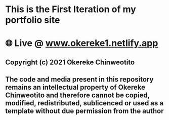 


# This is the First Iteration of my portfolio site

# 🌐 Live @ www.okereke1.netlify.app

## Copyright (c) 2021 Okereke Chinweotito
## The code and media present in this repository remains an intellectual property of Okereke Chinweotito and therefore cannot be copied, modified, redistributed, sublicenced or used as a template without due permission from the author

